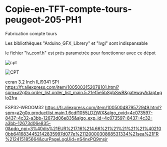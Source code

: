 # Copie-en-TFT-compte-tours-peugeot-205-PH1
Fabrication compte tours

Les bibliothèques "Arduino_GFX_Librery" et "lvgl" sont indispansable

le fichier "lv_conf.h" est prés parametrée pour fonctionner avec ce dépot

![cpt](https://user-images.githubusercontent.com/97837322/236664198-fcbd0d13-93a2-4fe0-8e99-db965c4fc4ce.PNG)

![CPT](https://user-images.githubusercontent.com/97837322/236664206-7c1b42e6-860a-4ac4-8155-590290869f23.jpg)

ecran 3.2 Inch ILI9341 SPI https://fr.aliexpress.com/item/1005003152078101.html?spm=a2g0o.order_list.order_list_main.5.21ef5e5bSgbSwB&gatewayAdapt=glo2fra

ESP32-WROOM32 https://fr.aliexpress.com/item/1005004879572949.html?spm=a2g0o.productlist.main.1.6cdf1055LDZjWX&algo_pvid=4c073597-8437-4c32-a3bb-12673d06e835&algo_exp_id=4c073597-8437-4c32-a3bb-12673d06e835-0&pdp_npi=3%40dis%21EUR%217.16%214.66%21%21%21%21%21%402100bb6416834452142835997d077e%2112000030868531334%21sea%21FR%212415185664&curPageLogUid=nS4nxPQ9msjr

